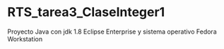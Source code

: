 # RTS_tarea3_ClaseInteger1
Proyecto Java con jdk 1.8 Eclipse Enterprise  y sistema operativo Fedora Workstation

